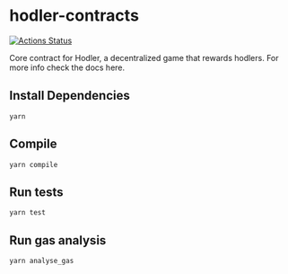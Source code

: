 # hodler-contracts

[![Actions Status](https://github.com/Banq-Development/hodler-contracts/workflows/Tests/badge.svg)](https://github.com/Banq-Development/hodler-contracts/actions)

Core contract for Hodler, a decentralized game that rewards hodlers. For more info check the docs here.

## Install Dependencies
`yarn`

## Compile
`yarn compile`

## Run tests
`yarn test`

## Run gas analysis
`yarn analyse_gas`
